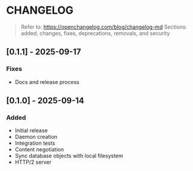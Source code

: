 # CHANGELOG
> Refer to: https://openchangelog.com/blog/changelog-md
> Sections: added, changes, fixes, deprecations, removals, and security

## [0.1.1] - 2025-09-17

### Fixes
* Docs and release process

## [0.1.0] - 2025-09-14

### Added
* Initial release
* Daemon creation
* Integration tests
* Content negotiation
* Sync database objects with local filesystem
* HTTP/2 server
